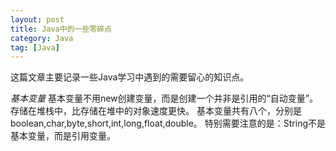 ```yaml
---
layout: post
title: Java中的一些零碎点 
category: Java
tag: [Java]
---
```

这篇文章主要记录一些Java学习中遇到的需要留心的知识点。

*基本变量*
基本变量不用new创建变量，而是创建一个并非是引用的“自动变量”。存储在堆栈中，比存储在堆中的对象速度更快。
基本变量共有八个，分别是boolean,char,byte,short,int,long,float,double。
特别需要注意的是：String不是基本变量，而是引用变量。
